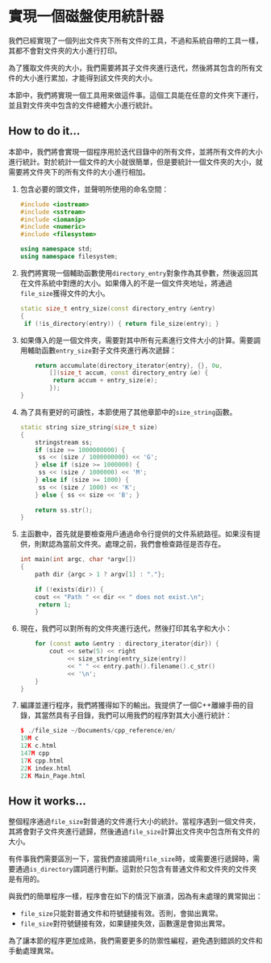 # 實現一個磁盤使用統計器

我們已經實現了一個列出文件夾下所有文件的工具，不過和系統自帶的工具一樣，其都不會對文件夾的大小進行打印。

為了獲取文件夾的大小，我們需要將其子文件夾進行迭代，然後將其包含的所有文件的大小進行累加，才能得到該文件夾的大小。

本節中，我們將實現一個工具用來做這件事。這個工具能在任意的文件夾下運行，並且對文件夾中包含的文件總體大小進行統計。

## How to do it...

本節中，我們將會實現一個程序用於迭代目錄中的所有文件，並將所有文件的大小進行統計。對於統計一個文件的大小就很簡單，但是要統計一個文件夾的大小，就需要將文件夾下的所有文件的大小進行相加。

1. 包含必要的頭文件，並聲明所使用的命名空間：

   ```c++
   #include <iostream>
   #include <sstream>
   #include <iomanip>
   #include <numeric>
   #include <filesystem>
   
   using namespace std;
   using namespace filesystem;
   ```

2. 我們將實現一個輔助函數使用`directory_entry`對象作為其參數，然後返回其在文件系統中對應的大小。如果傳入的不是一個文件夾地址，將通過`file_size`獲得文件的大小。

   ```c++
   static size_t entry_size(const directory_entry &entry)
   {
   	if (!is_directory(entry)) { return file_size(entry); }
   ```

3. 如果傳入的是一個文件夾，需要對其中所有元素進行文件大小的計算。需要調用輔助函數`entry_size`對子文件夾進行再次遞歸：

   ```c++
       return accumulate(directory_iterator{entry}, {}, 0u,
           [](size_t accum, const directory_entry &e) {
           	return accum + entry_size(e);
           });
   }
   ```

4. 為了具有更好的可讀性，本節使用了其他章節中的`size_string`函數。

   ```c++
   static string size_string(size_t size)
   {
       stringstream ss;
       if (size >= 1000000000) {
       	ss << (size / 1000000000) << 'G';
       } else if (size >= 1000000) {
       	ss << (size / 1000000) << 'M';
       } else if (size >= 1000) {
       	ss << (size / 1000) << 'K';
       } else { ss << size << 'B'; }
       
       return ss.str();
   }
   ```

5. 主函數中，首先就是要檢查用戶通過命令行提供的文件系統路徑。如果沒有提供，則默認為當前文件夾。處理之前，我們會檢查路徑是否存在。

   ```c++
   int main(int argc, char *argv[])
   {
       path dir {argc > 1 ? argv[1] : "."};
       
       if (!exists(dir)) {
       cout << "Path " << dir << " does not exist.\n";
       	return 1;
       } 
   ```

6. 現在，我們可以對所有的文件夾進行迭代，然後打印其名字和大小：

   ```c++
       for (const auto &entry : directory_iterator{dir}) {
           cout << setw(5) << right
                << size_string(entry_size(entry))
                << " " << entry.path().filename().c_str()
                << '\n';
       }
   }
   ```

7. 編譯並運行程序，我們將獲得如下的輸出。我提供了一個C++離線手冊的目錄，其當然具有子目錄，我們可以用我們的程序對其大小進行統計：

   ```c++
   $ ./file_size ~/Documents/cpp_reference/en/
   19M c
   12K c.html
   147M cpp
   17K cpp.html
   22K index.html
   22K Main_Page.html
   ```

## How it works...

整個程序通過`file_size`對普通的文件進行大小的統計。當程序遇到一個文件夾，其將會對子文件夾進行遞歸，然後通過`file_size`計算出文件夾中包含所有文件的大小。

有件事我們需要區別一下，當我們直接調用`file_size`時，或需要進行遞歸時，需要通過`is_directory`謂詞進行判斷。這對於只包含有普通文件和文件夾的文件夾是有用的。

與我們的簡單程序一樣，程序會在如下的情況下崩潰，因為有未處理的異常拋出：

- `file_size`只能對普通文件和符號鏈接有效。否則，會拋出異常。
- `file_size`對符號鏈接有效，如果鏈接失效，函數還是會拋出異常。

為了讓本節的程序更加成熟，我們需要更多的防禦性編程，避免遇到錯誤的文件和手動處理異常。

